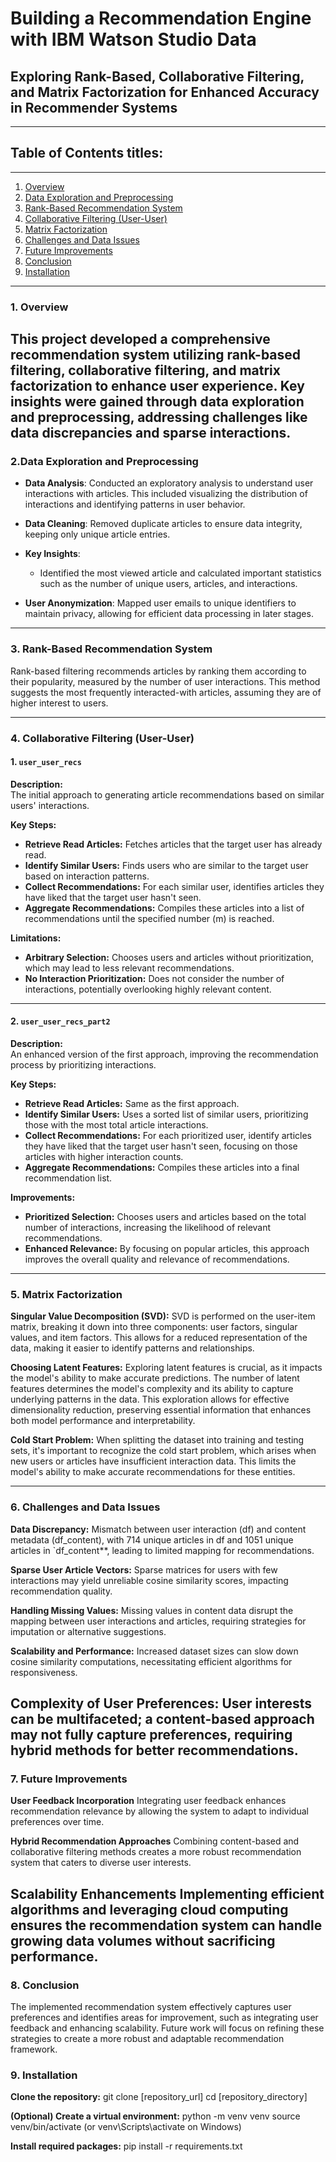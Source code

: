 # Building a Recommendation Engine with IBM Watson Studio Data
## Exploring Rank-Based, Collaborative Filtering, and Matrix Factorization for Enhanced Accuracy in Recommender Systems
---

## Table of Contents titles:
---
1. [Overview](#overview)
2. [Data Exploration and Preprocessing](#Data-Exploration-and-Preprocessing)
3. [Rank-Based Recommendation System](#Rank-Based-Recommendation-System)
4. [Collaborative Filtering (User-User)](#Collaborative-Filtering-(User-User))
5. [Matrix Factorization](#Matrix-Factorization)
6. [Challenges and Data Issues](#Cahllenges-and-Data-Issues)
7. [Future Improvements](#Known-Issues-and*Future-Improvements)
8. [Conclusion](Conlusion)
9. [Installation](Installation)

---

### 1. Overview
This project developed a comprehensive recommendation system utilizing rank-based filtering, collaborative filtering, and matrix factorization to enhance user experience. Key insights were gained through data exploration and preprocessing, addressing challenges like data discrepancies and sparse interactions.
---

### 2.Data Exploration and Preprocessing

- **Data Analysis**: Conducted an exploratory analysis to understand user interactions with articles. This included visualizing the distribution of interactions and identifying patterns in user behavior.
  
- **Data Cleaning**: Removed duplicate articles to ensure data integrity, keeping only unique article entries.
  
- **Key Insights**:
  - Identified the most viewed article and calculated important statistics such as the number of unique users, articles, and interactions.

- **User Anonymization**: Mapped user emails to unique identifiers to maintain privacy, allowing for efficient data processing in later stages.

---
### 3. Rank-Based Recommendation System

Rank-based filtering recommends articles by ranking them according to their popularity, measured by the number of user interactions. This method suggests the most frequently interacted-with articles, assuming they are of higher interest to users.

---

### 4. Collaborative Filtering (User-User)
#### 1. `user_user_recs`

**Description:**  
The initial approach to generating article recommendations based on similar users' interactions.

**Key Steps:**
- **Retrieve Read Articles:** Fetches articles that the target user has already read.
- **Identify Similar Users:** Finds users who are similar to the target user based on interaction patterns.
- **Collect Recommendations:** For each similar user, identifies articles they have liked that the target user hasn't seen.
- **Aggregate Recommendations:** Compiles these articles into a list of recommendations until the specified number (m) is reached.

**Limitations:**
- **Arbitrary Selection:** Chooses users and articles without prioritization, which may lead to less relevant recommendations.
- **No Interaction Prioritization:** Does not consider the number of interactions, potentially overlooking highly relevant content.

---

#### 2. `user_user_recs_part2`

**Description:**  
An enhanced version of the first approach, improving the recommendation process by prioritizing interactions.

**Key Steps:**
- **Retrieve Read Articles:** Same as the first approach.
- **Identify Similar Users:** Uses a sorted list of similar users, prioritizing those with the most total article interactions.
- **Collect Recommendations:** For each prioritized user, identify articles they have liked that the target user hasn't seen, focusing on those articles with higher interaction counts.
- **Aggregate Recommendations:** Compiles these articles into a final recommendation list.

**Improvements:**
- **Prioritized Selection:** Chooses users and articles based on the total number of interactions, increasing the likelihood of relevant recommendations.
- **Enhanced Relevance:** By focusing on popular articles, this approach improves the overall quality and relevance of recommendations.

---
### 5. Matrix Factorization

**Singular Value Decomposition (SVD):** SVD is performed on the user-item matrix, breaking it down into three components: user factors, singular values, and item factors. This allows for a reduced representation of the data, making it easier to identify patterns and relationships.

**Choosing Latent Features:** Exploring latent features is crucial, as it impacts the model's ability to make accurate predictions. The number of latent features determines the model's complexity and its ability to capture underlying patterns in the data. This exploration allows for effective dimensionality reduction, preserving essential information that enhances both model performance and interpretability.

**Cold Start Problem:** When splitting the dataset into training and testing sets, it's important to recognize the cold start problem, which arises when new users or articles have insufficient interaction data. This limits the model's ability to make accurate recommendations for these entities.

---
### 6. Challenges and Data Issues

**Data Discrepancy:** Mismatch between user interaction (df) and content metadata (df_content), with 714 unique articles in df and 1051 unique articles in `df_content**, leading to limited mapping for recommendations.

**Sparse User Article Vectors:** Sparse matrices for users with few interactions may yield unreliable cosine similarity scores, impacting recommendation quality.

**Handling Missing Values:** Missing values in content data disrupt the mapping between user interactions and articles, requiring strategies for imputation or alternative suggestions.

**Scalability and Performance:** Increased dataset sizes can slow down cosine similarity computations, necessitating efficient algorithms for responsiveness.

**Complexity of User Preferences:** User interests can be multifaceted; a content-based approach may not fully capture preferences, requiring hybrid methods for better recommendations.
---
### 7. Future Improvements
**User Feedback Incorporation**
Integrating user feedback enhances recommendation relevance by allowing the system to adapt to individual preferences over time.

**Hybrid Recommendation Approaches**
Combining content-based and collaborative filtering methods creates a more robust recommendation system that caters to diverse user interests.

**Scalability Enhancements**
Implementing efficient algorithms and leveraging cloud computing ensures the recommendation system can handle growing data volumes without sacrificing performance.
---
### 8. Conclusion
The implemented recommendation system effectively captures user preferences and identifies areas for improvement, such as integrating user feedback and enhancing scalability. Future work will focus on refining these strategies to create a more robust and adaptable recommendation framework.
### 9. Installation
**Clone the repository:**
git clone [repository_url]
cd [repository_directory]

**(Optional) Create a virtual environment:**
python -m venv venv
source venv/bin/activate (or venv\Scripts\activate on Windows)

**Install required packages:**
pip install -r requirements.txt




